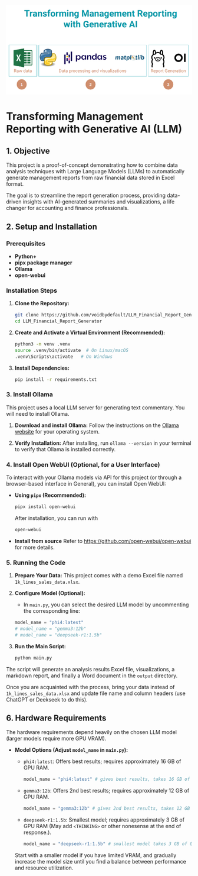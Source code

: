 ![img.png](img.png)

# Transforming Management Reporting with Generative AI (LLM)

## 1. Objective

This project is a proof-of-concept demonstrating how to combine data analysis techniques with Large Language Models (LLMs) to automatically generate management reports from raw financial data stored in Excel format. 

The goal is to streamline the report generation process, providing data-driven insights with AI-generated summaries and visualizations, a life changer for accounting and finance professionals.


## 2. Setup and Installation

### Prerequisites

*   **Python+**
*   **pipx package manager**
*   **Ollama**
*   **open-webui**

### Installation Steps

1.  **Clone the Repository:**

    ```bash
    git clone https://github.com/voidbydefault/LLM_Financial_Report_Generator.git
    cd LLM_Financial_Report_Generator
    ```

2.  **Create and Activate a Virtual Environment (Recommended):**

    ```bash
    python3 -m venv .venv
    source .venv/bin/activate  # On Linux/macOS
    .venv\Scripts\activate   # On Windows
    ```

3.  **Install Dependencies:**

    ```bash
    pip install -r requirements.txt
    ```

### 3. Install Ollama

This project uses a local LLM server for generating text commentary. You will need to install Ollama.

1.  **Download and install Ollama:** Follow the instructions on the [Ollama website](https://ollama.com/download) for your operating system.

2.  **Verify Installation:** After installing, run `ollama --version` in your terminal to verify that Ollama is installed correctly.

### 4. Install Open WebUI (Optional, for a User Interface)

To interact with your Ollama models via API for this project (or through a browser-based interface in General), you can install Open WebUI:

*   **Using `pipx` (Recommended):**
    ```bash
    pipx install open-webui
    ```
    After installation, you can run with
    ```bash
    open-webui
    ```
*  **Install from source**
    Refer to https://github.com/open-webui/open-webui for more details.

### 5. Running the Code

1.  **Prepare Your Data:** This project comes with a demo Excel file named `1k_lines_sales_data.xlsx`.
2.  **Configure Model (Optional):**
    *   In `main.py`, you can select the desired LLM model by uncommenting the corresponding line:

    ```python
    model_name = "phi4:latest"
    # model_name = "gemma3:12b"
    # model_name = "deepseek-r1:1.5b"
    ```
3.  **Run the Main Script:**

    ```bash
    python main.py
    ```

The script will generate an analysis results Excel file, visualizations, a markdown report, and finally a Word document in the `output` directory.

Once you are acquainted with the process, bring your data instead of `1k_lines_sales_data.xlsx` and update file name and column headers (use ChatGPT or Deekseek to do this). 

## 6. Hardware Requirements

The hardware requirements depend heavily on the chosen LLM model (larger models require more GPU VRAM).

*   **Model Options (Adjust `model_name` in `main.py`):**

    *   `phi4:latest`: Offers best results; requires approximately 16 GB of GPU RAM.
        ```python
        model_name = "phi4:latest" # gives best results, takes 16 GB of GPU RAM
        ```

    *   `gemma3:12b`: Offers 2nd best results; requires approximately 12 GB of GPU RAM.
        ```python
        model_name = "gemma3:12b" # gives 2nd best results, takes 12 GB of GPU RAM
        ```
    * `deepseek-r1:1.5b`: Smallest model; requires approximately 3 GB of GPU RAM (May add `<THINKING>` or other nonesense at the end of response.).
      ```python
      model_name = "deepseek-r1:1.5b" # smallest model takes 3 GB of GPU RAM adds <THINKING>
      ```

    Start with a smaller model if you have limited VRAM, and gradually increase the model size until you find a balance between performance and resource utilization.
